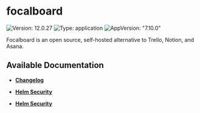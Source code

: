 # focalboard

![Version: 12.0.27](https://img.shields.io/badge/Version-12.0.27-informational?style=flat-square) ![Type: application](https://img.shields.io/badge/Type-application-informational?style=flat-square) ![AppVersion: "7.10.0"](https://img.shields.io/badge/AppVersion-"7.10.0"-informational?style=flat-square)

Focalboard is an open source, self-hosted alternative to Trello, Notion, and Asana.

## Available Documentation

- [**Changelog**](CHANGELOG)

- [**Helm Security**](container-security)

- [**Helm Security**](helm-security)


